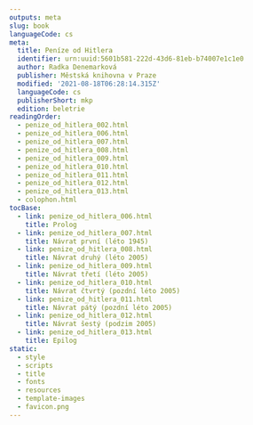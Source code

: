 ```yaml
---
outputs: meta
slug: book
languageCode: cs
meta:
  title: Peníze od Hitlera
  identifier: urn:uuid:5601b581-222d-43d6-81eb-b74007e1c1e0
  author: Radka Denemarková
  publisher: Městská knihovna v Praze
  modified: '2021-08-18T06:28:14.315Z'
  languageCode: cs
  publisherShort: mkp
  edition: beletrie
readingOrder:
  - penize_od_hitlera_002.html
  - penize_od_hitlera_006.html
  - penize_od_hitlera_007.html
  - penize_od_hitlera_008.html
  - penize_od_hitlera_009.html
  - penize_od_hitlera_010.html
  - penize_od_hitlera_011.html
  - penize_od_hitlera_012.html
  - penize_od_hitlera_013.html
  - colophon.html
tocBase:
  - link: penize_od_hitlera_006.html
    title: Prolog
  - link: penize_od_hitlera_007.html
    title: Návrat první (léto 1945)
  - link: penize_od_hitlera_008.html
    title: Návrat druhý (léto 2005)
  - link: penize_od_hitlera_009.html
    title: Návrat třetí (léto 2005)
  - link: penize_od_hitlera_010.html
    title: Návrat čtvrtý (pozdní léto 2005)
  - link: penize_od_hitlera_011.html
    title: Návrat pátý (pozdní léto 2005)
  - link: penize_od_hitlera_012.html
    title: Návrat šestý (podzim 2005)
  - link: penize_od_hitlera_013.html
    title: Epilog
static:
  - style
  - scripts
  - title
  - fonts
  - resources
  - template-images
  - favicon.png
---
```

